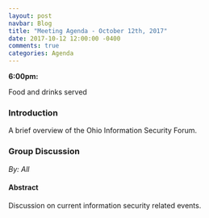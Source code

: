 ```yaml
---
layout: post
navbar: Blog
title: "Meeting Agenda - October 12th, 2017"
date: 2017-10-12 12:00:00 -0400
comments: true
categories: Agenda
---
```


**6:00pm:**

Food and drinks served

### Introduction

A brief overview of the Ohio Information Security Forum.

### **Group Discussion**
_By: *All*_

#### Abstract

Discussion on current information security related events.  
